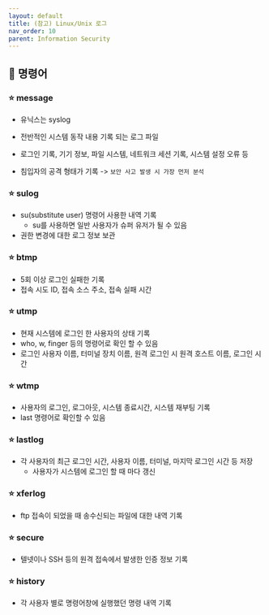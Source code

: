 ```yaml
---
layout: default
title: (참고) Linux/Unix 로그
nav_order: 10
parent: Information Security
---
```




## 📑 명령어

### ⭐ message

- 유닉스는 syslog

- 전반적인 시스템 동작 내용 기록 되는 로그 파일
- 로그인 기록, 기기 정보, 파일 시스템, 네트워크 세션 기록, 시스템 설정 오류 등
- 침입자의 공격 형태가 기록 -> `보안 사고 발생 시 가장 먼저 분석`

### ⭐ sulog

- su(substitute user) 명령어 사용한 내역 기록
  - su를 사용하면 일반 사용자가 슈퍼 유저가 될 수 있음
- 권한 변경에 대한 로그 정보 보관

### ⭐ btmp

- 5회 이상 로그인 실패한 기록
- 접속 시도 ID, 접속 소스 주소, 접속 실패 시간

### ⭐ utmp

- 현재 시스템에 로그인 한 사용자의 상태 기록
- who, w, finger 등의 명령어로 확인 할 수 있음
- 로그인 사용자 이름, 터미널 장치 이름, 원격 로그인 시 원격 호스트 이름, 로그인 시간

### ⭐ wtmp

- 사용자의 로그인, 로그아웃, 시스템 종료시간, 시스템 재부팅 기록
- last 명령어로 확인할 수 있음

### ⭐ lastlog

- 각 사용자의 최근 로그인 시간, 사용자 이름, 터미널, 마지막 로그인 시간 등 저장
  - 사용자가 시스템에 로그인 할 때 마다 갱신

### ⭐ xferlog

- ftp 접속이 되었을 때 송수신되는 파일에 대한 내역 기록

### ⭐ secure

- 텔넷이나 SSH 등의 원격 접속에서 발생한 인증 정보 기록

### ⭐ history

- 각 사용자 별로 명령어창에 실행했던 명령 내역 기록




